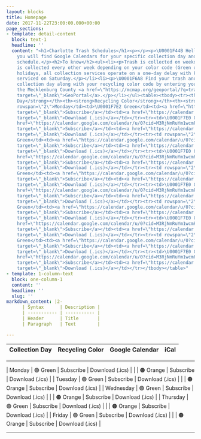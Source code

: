 ```yaml
---
layout: blocks
title: Homepage
date: 2017-11-22T23:00:00.000+00:00
page_sections:
- template: detail-content
  block: text-1
  headline: ''
  content: "<h1>Charlotte Trash Schedules</h1><p></p><p>\U0001F44B Hello fellow Charlotteans!</p><p>Below
    you will find Google Calendars for your specific collection day and recycling
    schedule.</p><h2>To know</h2><ul><li><p>Trash is collected on weekdays M-F.</p></li><li><p>Recycling
    is collected every other week depending on your color code (Green or Orange).</p></li><li><p>Observed
    holidays, all collection services operate on a one-day delay with Friday customers
    serviced on Saturday.</p></li><li><p>\U0001F6A8 Find your trash and recycling
    collection day along with your recycling color code by entering your address at
    the Mecklenburg County <a href=\"https://mcmap.org/geoportal/?q=trash\" title=\"GeoPortal\"
    target=\"_blank\">GeoPortal</a>.</p></li></ul><table><tbody><tr><th><strong>Collection
    Day</strong></th><th><strong>Recycling Color</strong></th><th><strong>Google Calendar</strong></th><th><strong>iCal</strong></th></tr><tr><td
    rowspan=\"2\">Monday</td><td>\U0001F7E2 Green</td><td><a href=\"https://calendar.google.com/calendar/u/0?cid=M3RjNmRuYm1wcmRnM3Ywc2xzZXRidmV0aWtAZ3JvdXAuY2FsZW5kYXIuZ29vZ2xlLmNvbQ\"
    target=\"_blank\">Subscribe</a></td><td><a href=\"https://calendar.google.com/calendar/ical/3tc6dnbmprdg3v0slsetbvetik%40group.calendar.google.com/public/basic.ics\"
    target=\"_blank\">Download (.ics)</a></td></tr><tr><td>\U0001F7E0 Orange</td><td><a
    href=\"https://calendar.google.com/calendar/u/0?cid=M3RjNmRuYm1wcmRnM3Ywc2xzZXRidmV0aWtAZ3JvdXAuY2FsZW5kYXIuZ29vZ2xlLmNvbQ\"
    target=\"_blank\">Subscribe</a></td><td><a href=\"https://calendar.google.com/calendar/ical/3tc6dnbmprdg3v0slsetbvetik%40group.calendar.google.com/public/basic.ics\"
    target=\"_blank\">Download (.ics)</a></td></tr><tr><td rowspan=\"2\">Tuesday</td><td>\U0001F7E2
    Green</td><td><a href=\"https://calendar.google.com/calendar/u/0?cid=M3RjNmRuYm1wcmRnM3Ywc2xzZXRidmV0aWtAZ3JvdXAuY2FsZW5kYXIuZ29vZ2xlLmNvbQ\"
    target=\"_blank\">Subscribe</a></td><td><a href=\"https://calendar.google.com/calendar/ical/3tc6dnbmprdg3v0slsetbvetik%40group.calendar.google.com/public/basic.ics\"
    target=\"_blank\">Download (.ics)</a></td></tr><tr><td>\U0001F7E0 Orange</td><td><a
    href=\"https://calendar.google.com/calendar/u/0?cid=M3RjNmRuYm1wcmRnM3Ywc2xzZXRidmV0aWtAZ3JvdXAuY2FsZW5kYXIuZ29vZ2xlLmNvbQ\"
    target=\"_blank\">Subscribe</a></td><td><a href=\"https://calendar.google.com/calendar/ical/3tc6dnbmprdg3v0slsetbvetik%40group.calendar.google.com/public/basic.ics\"
    target=\"_blank\">Download (.ics)</a></td></tr><tr><td rowspan=\"2\">Wednesday</td><td>\U0001F7E2
    Green</td><td><a href=\"https://calendar.google.com/calendar/u/0?cid=M3RjNmRuYm1wcmRnM3Ywc2xzZXRidmV0aWtAZ3JvdXAuY2FsZW5kYXIuZ29vZ2xlLmNvbQ\"
    target=\"_blank\">Subscribe</a></td><td><a href=\"https://calendar.google.com/calendar/ical/3tc6dnbmprdg3v0slsetbvetik%40group.calendar.google.com/public/basic.ics\"
    target=\"_blank\">Download (.ics)</a></td></tr><tr><td>\U0001F7E0 Orange</td><td><a
    href=\"https://calendar.google.com/calendar/u/0?cid=M3RjNmRuYm1wcmRnM3Ywc2xzZXRidmV0aWtAZ3JvdXAuY2FsZW5kYXIuZ29vZ2xlLmNvbQ\"
    target=\"_blank\">Subscribe</a></td><td><a href=\"https://calendar.google.com/calendar/ical/3tc6dnbmprdg3v0slsetbvetik%40group.calendar.google.com/public/basic.ics\"
    target=\"_blank\">Download (.ics)</a></td></tr><tr><td rowspan=\"2\">Thursday</td><td>\U0001F7E2
    Green</td><td><a href=\"https://calendar.google.com/calendar/u/0?cid=M3RjNmRuYm1wcmRnM3Ywc2xzZXRidmV0aWtAZ3JvdXAuY2FsZW5kYXIuZ29vZ2xlLmNvbQ\"
    target=\"_blank\">Subscribe</a></td><td><a href=\"https://calendar.google.com/calendar/ical/3tc6dnbmprdg3v0slsetbvetik%40group.calendar.google.com/public/basic.ics\"
    target=\"_blank\">Download (.ics)</a></td></tr><tr><td>\U0001F7E0 Orange</td><td><a
    href=\"https://calendar.google.com/calendar/u/0?cid=M3RjNmRuYm1wcmRnM3Ywc2xzZXRidmV0aWtAZ3JvdXAuY2FsZW5kYXIuZ29vZ2xlLmNvbQ\"
    target=\"_blank\">Subscribe</a></td><td><a href=\"https://calendar.google.com/calendar/ical/3tc6dnbmprdg3v0slsetbvetik%40group.calendar.google.com/public/basic.ics\"
    target=\"_blank\">Download (.ics)</a></td></tr><tr><td rowspan=\"2\">Friday</td><td>\U0001F7E2
    Green</td><td><a href=\"https://calendar.google.com/calendar/u/0?cid=M3RjNmRuYm1wcmRnM3Ywc2xzZXRidmV0aWtAZ3JvdXAuY2FsZW5kYXIuZ29vZ2xlLmNvbQ\"
    target=\"_blank\">Subscribe</a></td><td><a href=\"https://calendar.google.com/calendar/ical/3tc6dnbmprdg3v0slsetbvetik%40group.calendar.google.com/public/basic.ics\"
    target=\"_blank\">Download (.ics)</a></td></tr><tr><td>\U0001F7E0 Orange</td><td><a
    href=\"https://calendar.google.com/calendar/u/0?cid=M3RjNmRuYm1wcmRnM3Ywc2xzZXRidmV0aWtAZ3JvdXAuY2FsZW5kYXIuZ29vZ2xlLmNvbQ\"
    target=\"_blank\">Subscribe</a></td><td><a href=\"https://calendar.google.com/calendar/ical/3tc6dnbmprdg3v0slsetbvetik%40group.calendar.google.com/public/basic.ics\"
    target=\"_blank\">Download (.ics)</a></td></tr></tbody></table>"
- template: 1-column-text
  block: one-column-1
  content: ''
  headline: ''
  slug: ''
markdown_content: |2-
      | Syntax      | Description |
      | ----------- | ----------- |
      | Header      | Title       |
      | Paragraph   | Text        |

---
```

| Collection Day 	| Recycling Color 	| Google Calendar 	| iCal            	|
|----------------	|-----------------	|-----------------	|-----------------	|
***
| Monday         	| 🟢 Green         	|    Subscribe    	| Download (.ics) 	|
|                	| 🟠 Orange        	|    Subscribe    	| Download (.ics) 	|
| Tuesday        	| 🟢 Green         	|    Subscribe    	| Download (.ics) 	|
|                	| 🟠 Orange        	|    Subscribe    	| Download (.ics) 	|
| Wednesday      	| 🟢 Green         	|    Subscribe    	| Download (.ics) 	|
|                	| 🟠 Orange        	|    Subscribe    	| Download (.ics) 	|
| Thursday       	| 🟢 Green         	|    Subscribe    	| Download (.ics) 	|
|                	| 🟠 Orange        	|    Subscribe    	| Download (.ics) 	|
| Friday         	| 🟢 Green         	|    Subscribe    	| Download (.ics) 	|
|                	| 🟠 Orange        	|    Subscribe    	| Download (.ics) 	|

***